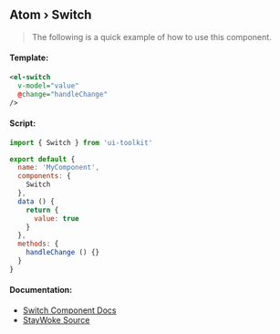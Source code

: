 Atom › Switch
---

> The following is a quick example of how to use this component.


#### Template:

```xml
<el-switch
  v-model="value"
  @change="handleChange"
/>
```


#### Script:
```js
import { Switch } from 'ui-toolkit'

export default {
  name: 'MyComponent',
  components: {
    Switch
  },
  data () {
    return {
      value: true
    }
  },
  methods: {
    handleChange () {}
  }
}
```


#### Documentation:

* [Switch Component Docs](https://element.eleme.io/#/en-US/component/switch)
* [StayWoke Source](https://github.com/staywoke/ui-toolkit/tree/master/src/components/atoms/switch)
